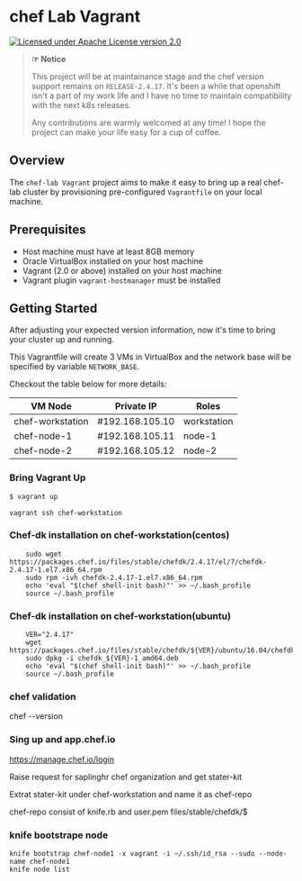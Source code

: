 # chef Lab Vagrant

[![Licensed under Apache License version 2.0](https://img.shields.io/badge/license-Apache%202.0-blue.svg)](https://www.apache.org/licenses/LICENSE-2.0)

> **☞ Notice**
>
> This project will be at maintainance stage and the chef version support remains on `RELEASE-2.4.17`. It's been a while that openshift isn't a part of my work life and I have no time to maintain compatibility with the next k8s releases.
>
> Any contributions are warmly welcomed at any time! I hope the project can make your life easy for a cup of coffee.

## Overview

The `chef-lab Vagrant` project aims to make it easy to bring up a real chef-lab cluster by provisioning pre-configured `Vagrantfile` on your local machine.

## Prerequisites

- Host machine must have at least 8GB memory 
- Oracle VirtualBox installed on your host machine
- Vagrant (2.0 or above) installed on your host machine
- Vagrant plugin `vagrant-hostmanager` must be installed

## Getting Started

After adjusting your expected version information, now it's time to bring your cluster up and running. 

This Vagrantfile will create 3 VMs in VirtualBox and the network base will be specified by variable `NETWORK_BASE`.

Checkout the table below for more details:

| VM Node | Private IP | Roles |
| --- | --- | --- |
| chef-workstation  | #192.168.105.10 | workstation  |
| chef-node-1       | #192.168.105.11 | node-1 |
| chef-node-2       | #192.168.105.12 | node-2 |

### Bring Vagrant Up

```bash
$ vagrant up
```
```
vagrant ssh chef-workstation
```
### Chef-dk installation on chef-workstation(centos)
```
    sudo wget https://packages.chef.io/files/stable/chefdk/2.4.17/el/7/chefdk-2.4.17-1.el7.x86_64.rpm
    sudo rpm -ivh chefdk-2.4.17-1.el7.x86_64.rpm
    echo 'eval "$(chef shell-init bash)"' >> ~/.bash_profile
    source ~/.bash_profile
```
### Chef-dk installation on chef-workstation(ubuntu)
```
	VER="2.4.17"
	wget https://packages.chef.io/files/stable/chefdk/${VER}/ubuntu/16.04/chefdk_${VER}-1_amd64.deb
	sudo dpkg -i chefdk_${VER}-1_amd64.deb
	echo 'eval "$(chef shell-init bash)"' >> ~/.bash_profile
	source ~/.bash_profile
```			
### chef validation
chef --version

### Sing up and app.chef.io
https://manage.chef.io/login

Raise request for saplinghr chef organization and get stater-kit

Extrat stater-kit under chef-workstation and name it as chef-repo

chef-repo consist of knife.rb and user.pem files/stable/chefdk/$

### knife bootstrape node
```
knife bootstrap chef-node1 -x vagrant -i ~/.ssh/id_rsa --sudo --node-name chef-node1
knife node list
```
